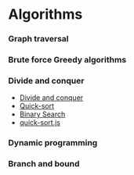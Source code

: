 # Algorithms
### Graph traversal
### Brute force Greedy algorithms
### Divide and conquer
* [Divide and conquer](https://www.geeksforgeeks.org/divide-and-conquer-algorithm-introduction/)
* [Quick-sort](https://www.nczonline.net/blog/2012/11/27/computer-science-in-javascript-quicksort/) 
* [Binary Search](https://medium.com/@jeffrey.allen.lewis/javascript-algorithms-explained-binary-search-25064b896470)
* [quick-sort.js](https://github.com/khdevnet/algorithms/blob/master/sort/quick-sort.js)
### Dynamic programming
### Branch and bound
